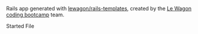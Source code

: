 Rails app generated with [lewagon/rails-templates](https://github.com/lewagon/rails-templates), created by the [Le Wagon coding bootcamp](https://www.lewagon.com) team.

Started File
